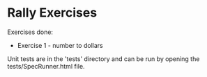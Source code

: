 Rally Exercises
===============

Exercises done:

* Exercise 1 - number to dollars 

Unit tests are in the 'tests' directory and can be run by opening the tests/SpecRunner.html file.
